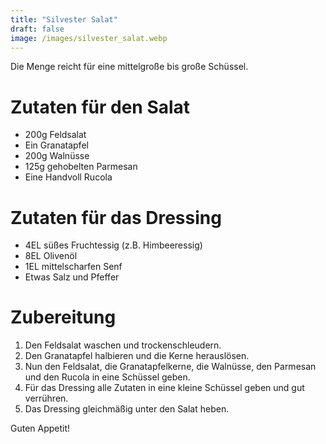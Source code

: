 ```yaml
---
title: "Silvester Salat"
draft: false
image: /images/silvester_salat.webp
---
```


Die Menge reicht für eine mittelgroße bis große Schüssel.

# Zutaten für den Salat
- 200g Feldsalat
- Ein Granatapfel
- 200g Walnüsse
- 125g gehobelten Parmesan
- Eine Handvoll Rucola

# Zutaten für das Dressing
- 4EL süßes Fruchtessig (z.B. Himbeeressig)
- 8EL Olivenöl
- 1EL mittelscharfen Senf
- Etwas Salz und Pfeffer

# Zubereitung
1. Den Feldsalat waschen und trockenschleudern.
2. Den Granatapfel halbieren und die Kerne herauslösen.
3. Nun den Feldsalat, die Granatapfelkerne, die Walnüsse, den Parmesan und den Rucola in eine Schüssel geben.
4. Für das Dressing alle Zutaten in eine kleine Schüssel geben und gut verrühren.
5. Das Dressing gleichmäßig unter den Salat heben.

Guten Appetit!